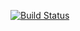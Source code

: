 [![Build Status](https://travis-ci.com/jca02266/rparsec.svg?branch=ruby2)](https://travis-ci.com/jca02266/rparsec)
